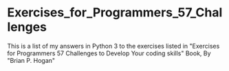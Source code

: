 # Exercises_for_Programmers_57_Challenges
This is a list of my answers in Python 3 to the exercises listed in "Exercises for Programmers 57 Challenges to Develop Your coding skills" Book, By "Brian P. Hogan"

